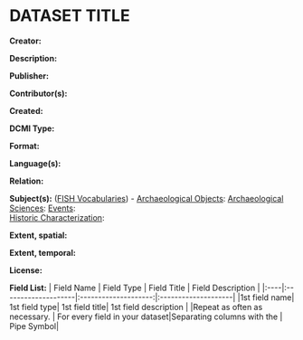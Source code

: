 ﻿# DATASET TITLE
**Creator:**
 
**Description:**  

**Publisher:** 

**Contributor(s):**   

**Created:** 

**DCMI Type:** 

**Format:** 

**Language(s):**

**Relation:**  

**Subject(s):** ([FISH Vocabularies](http://www.heritage-standards.org.uk/fish-vocabularies/)) - 
[Archaeological Objects](http://www.heritage-standards.org.uk/wp-content/uploads/2020/02/ObjType_class.pdf): 
[Archaeological Sciences](http://www.heritage-standards.org.uk/wp-content/uploads/2020/02/ArchSci_class.pdf):
[Events](http://www.heritage-standards.org.uk/wp-content/uploads/2020/02/Event_class.pdf):  
[Historic Characterization](http://www.heritage-standards.org.uk/wp-content/uploads/2020/02/HistoricCharacter_class.pdf):

**Extent, spatial:** 

**Extent, temporal:** 

**License:** 

**Field List:**
| Field Name	| Field Type	| Field Title	| Field Description	|
|:----|:--------------------|:--------------------:|:--------------------|
|1st field name| 1st field type| 1st field title| 1st field description |
|Repeat as often as necessary. |  For every field in your dataset|Separating columns with the | Pipe Symbol|



